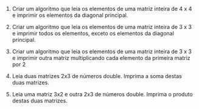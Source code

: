 1. Criar um algoritmo que leia os elementos de uma matriz inteira de 4 x 4 e imprimir os elementos da diagonal principal.

2. Criar um algoritmo que leia os elementos de uma matriz inteira de 3 x 3 e imprimir todos os elementos, exceto os elementos da diagonal principal.

3. Criar um algoritmo que leia os elementos de uma matriz inteira de 3 x 3 e imprimir outra matriz multiplicando cada elemento da primeira matriz por 2

4. Leia duas matrizes 2x3 de números double. Imprima a  soma destas duas matrizes.

5. Leia uma matriz 3x2 e outra 2x3 de números double.  Imprima o produto destas duas matrizes.
